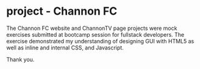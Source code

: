 # project - Channon FC

The Channon FC website and ChannonTV page projects were mock exercises submitted at bootcamp session for fullstack developers.
The exercise demonstrated my understanding of designing GUI with HTML5 as well as inline and internal CSS, and Javascript.

Thank you.
